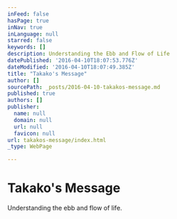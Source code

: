 ```yaml
---
inFeed: false
hasPage: true
inNav: true
inLanguage: null
starred: false
keywords: []
description: Understanding the Ebb and Flow of Life
datePublished: '2016-04-10T18:07:53.776Z'
dateModified: '2016-04-10T18:07:49.385Z'
title: "Takako's Message"
author: []
sourcePath: _posts/2016-04-10-takakos-message.md
published: true
authors: []
publisher:
  name: null
  domain: null
  url: null
  favicon: null
url: takakos-message/index.html
_type: WebPage

---
```

# Takako's Message

Understanding the ebb and flow of life.